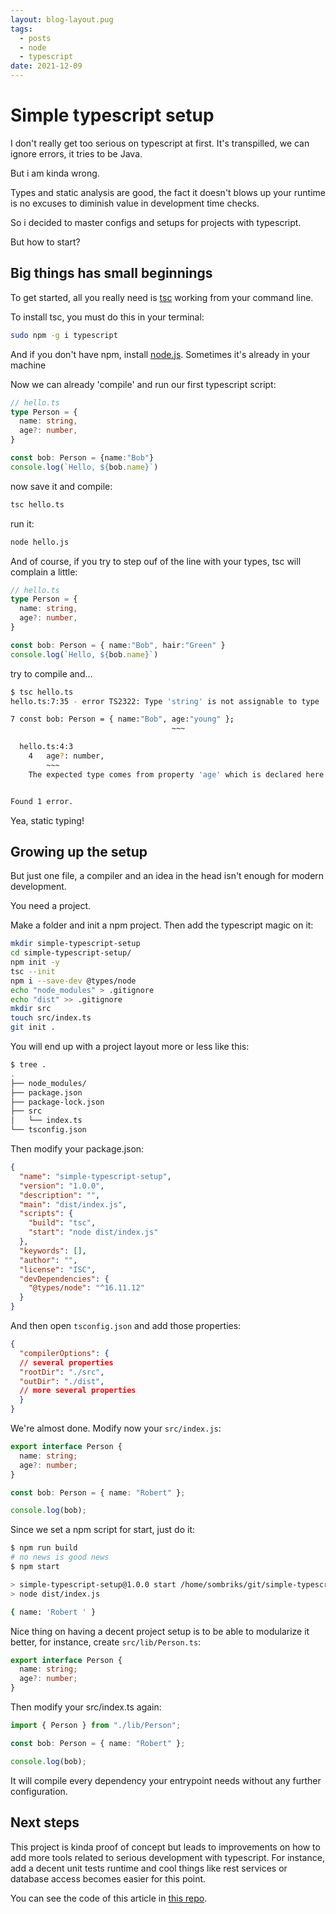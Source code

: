 ```yaml
---
layout: blog-layout.pug
tags: 
  - posts
  - node
  - typescript
date: 2021-12-09
---
```

# Simple typescript setup

I don't really get too serious on typescript at first. It's transpilled, we can
ignore errors, it tries to be Java.

But i am kinda wrong.

Types and static analysis are good, the fact it doesn't blows up your runtime is
no excuses to diminish value in development time checks.

So i decided to master configs and setups for projects with typescript.

But how to start?

## Big things has small beginnings

To get started, all you really need is
[tsc](https://www.typescriptlang.org/docs/handbook/compiler-options.html)
working from your command line.

To install tsc, you must do this in your terminal:

```bash
sudo npm -g i typescript
```

And if you don't have npm, install [node.js](https://nodejs.org/en/download/).
Sometimes it's already in your machine

Now we can already 'compile' and run our first typescript script:

```ts
// hello.ts
type Person = {
  name: string,
  age?: number,   
}

const bob: Person = {name:"Bob"}
console.log(`Hello, ${bob.name}`)
```

now save it and compile:

```bash
tsc hello.ts 
```

run it:

```bash
node hello.js 
```

And of course, if you try to step ouf of the line with your types, tsc will
complain a little:

```ts
// hello.ts
type Person = {
  name: string,
  age?: number,   
}

const bob: Person = { name:"Bob", hair:"Green" }
console.log(`Hello, ${bob.name}`)
```

try to compile and...

```bash
$ tsc hello.ts 
hello.ts:7:35 - error TS2322: Type 'string' is not assignable to type 'number'.

7 const bob: Person = { name:"Bob", age:"young" };
                                    ~~~

  hello.ts:4:3
    4   age?: number,
        ~~~
    The expected type comes from property 'age' which is declared here on type 'Person'


Found 1 error.
```

Yea, static typing!

## Growing up the setup

But just one file, a compiler and an idea in the head isn't enough for modern
development.

You need a project.

Make a folder and init a npm project. Then add the typescript magic on it:

```bash
mkdir simple-typescript-setup
cd simple-typescript-setup/
npm init -y
tsc --init
npm i --save-dev @types/node
echo "node_modules" > .gitignore
echo "dist" >> .gitignore
mkdir src
touch src/index.ts
git init .
```

You will end up with a project layout more or less like this:

```bash
$ tree .
.
├── node_modules/
├── package.json
├── package-lock.json
├── src
│   └── index.ts
└── tsconfig.json
```

Then modify your package.json:

```json
{
  "name": "simple-typescript-setup",
  "version": "1.0.0",
  "description": "",
  "main": "dist/index.js",
  "scripts": {
    "build": "tsc",
    "start": "node dist/index.js"
  },
  "keywords": [],
  "author": "",
  "license": "ISC",
  "devDependencies": {
    "@types/node": "^16.11.12"
  }
}

```

And then open `tsconfig.json` and add those properties:

```json
{
  "compilerOptions": {
  // several properties
  "rootDir": "./src",
  "outDir": "./dist",
  // more several properties
  }
}  
```

We're almost done. Modify now your `src/index.js`:

```ts
export interface Person {
  name: string;
  age?: number;
}

const bob: Person = { name: "Robert" };

console.log(bob);
```

Since we set a npm script for start, just do it:

```bash
$ npm run build
# no news is good news
$ npm start

> simple-typescript-setup@1.0.0 start /home/sombriks/git/simple-typescript-setup
> node dist/index.js

{ name: 'Robert ' }
```

Nice thing on having a decent project setup is to be able to modularize it
better, for instance, create `src/lib/Person.ts`:

```ts
export interface Person {
  name: string;
  age?: number;
}
```

Then modify your src/index.ts again:

```ts
import { Person } from "./lib/Person";

const bob: Person = { name: "Robert" };

console.log(bob);
```

It will compile every dependency your entrypoint needs without any further
configuration.

## Next steps

This project is kinda proof of concept but leads to improvements on how to add
more tools related to serious development with typescript. For instance, add a
decent unit tests runtime and cool things like rest services or database access
becomes easier for this point.

You can see the code of this article in
[this repo](https://github.com/sombriks/simple-typescript-setup).
